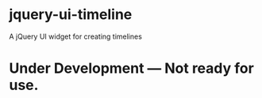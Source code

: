 jquery-ui-timeline
==================

A jQuery UI widget for creating timelines

# Under Development — Not ready for use.

